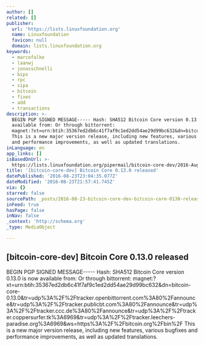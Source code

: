 ```yaml
---
author: []
related: []
publisher:
  url: 'https://lists.linuxfoundation.org'
  name: Linuxfoundation
  favicon: null
  domain: lists.linuxfoundation.org
keywords:
  - marcofalke
  - laanwj
  - jonasschnelli
  - bips
  - rpc
  - sipa
  - bitcoin
  - fixes
  - add
  - transactions
description: >-
  BEGIN PGP SIGNED MESSAGE----- Hash: SHA512 Bitcoin Core version 0.13.0 is now
  available from: Or through bittorrent:
  magnet:?xt=urn:btih:35367ed2db6c41f7af9c1ed2dd54ae29d99bc632&dn=bitcoin-core-0.13.0&tr=udp%3A%2F%2Ftracker.openbittorrent.com%3A80%2Fannounce&tr=udp%3A%2F%2Ftracker.publicbt.com%3A80%2Fannounce&tr=udp%3A%2F%2Ftracker.ccc.de%3A80%2Fannounce&tr=udp%3A%2F%2Ftracker.coppersurfer.tk%3A6969&tr=udp%3A%2F%2Ftracker.leechers-paradise.org%3A6969&ws=https%3A%2F%2Fbitcoin.org%2Fbin%2F
  This is a new major version release, including new features, various bugfixes
  and performance improvements, as well as updated translations.
inLanguage: en
app_links: []
isBasedOnUrl: >-
  https://lists.linuxfoundation.org/pipermail/bitcoin-core-dev/2016-August/000018.html
title: '[bitcoin-core-dev] Bitcoin Core 0.13.0 released'
datePublished: '2016-08-23T23:04:35.077Z'
dateModified: '2016-08-23T21:57:41.745Z'
via: {}
starred: false
sourcePath: _posts/2016-08-23-bitcoin-core-dev-bitcoin-core-0130-released.md
inFeed: true
hasPage: false
inNav: false
_context: 'http://schema.org'
_type: MediaObject

---
```

<article style=""><h1>[bitcoin-core-dev] Bitcoin Core 0.13.0 released</h1><p>BEGIN PGP SIGNED MESSAGE----- Hash: SHA512 Bitcoin Core version 0.13.0 is now available from: Or through bittorrent: magnet:?xt=urn:btih:35367ed2db6c41f7af9c1ed2dd54ae29d99bc632&amp;dn=bitcoin-core-0.13.0&amp;tr=udp%3A%2F%2Ftracker.openbittorrent.com%3A80%2Fannounce&amp;tr=udp%3A%2F%2Ftracker.publicbt.com%3A80%2Fannounce&amp;tr=udp%3A%2F%2Ftracker.ccc.de%3A80%2Fannounce&amp;tr=udp%3A%2F%2Ftracker.coppersurfer.tk%3A6969&amp;tr=udp%3A%2F%2Ftracker.leechers-paradise.org%3A6969&amp;ws=https%3A%2F%2Fbitcoin.org%2Fbin%2F This is a new major version release, including new features, various bugfixes and performance improvements, as well as updated translations.</p></article>